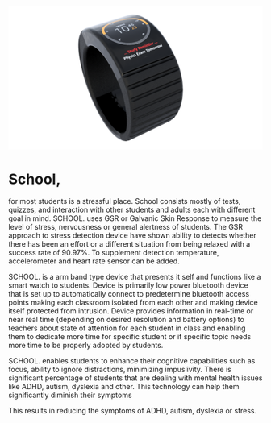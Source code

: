 ![School](https://raw.githubusercontent.com/nccwarp9/School/master/MockUp_Images/4.png)
# School,
for most students is a stressful place. School
consists mostly of tests, quizzes, and interaction with other
students and adults each with different goal in mind.
SCHOOL. uses GSR or Galvanic Skin Response
to measure the level of stress, nervousness or general
alertness of students. The GSR approach to stress detection
device have shown ability to detects whether there has
been an effort or a different situation from being relaxed
with a success rate of 90.97%. To supplement detection
temperature, accelerometer and heart rate sensor can be
added.

SCHOOL. is a arm band type device that presents
it self and functions like a smart watch to students. Device
is primarily low power bluetooth device that is set up to
automatically connect to predetermine bluetooth access
points making each classroom isolated from each other
and making device itself protected from intrusion.
Device provides information in real-time or near real
time (depending on desired resolution and battery options)
to teachers about state of attention for each student in
class and enabling them to dedicate more time for specific
student or if specific topic needs more time to be properly
adopted by students.

SCHOOL. enables students to enhance their
cognitive capabilities such as focus, ability to ignore
distractions, minimizing impuslivity. There is significant
percentage of students that are dealing with mental
health issues like ADHD, autism, dyslexia and other. This
technology can help them significantly diminish their
symptoms

This results in reducing the symptoms of ADHD,
autism, dyslexia or stress.
